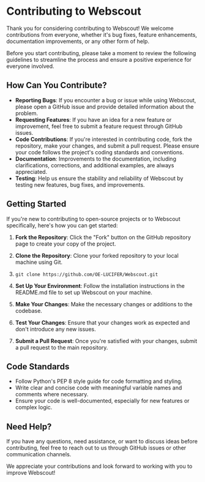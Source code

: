 # Contributing to Webscout

Thank you for considering contributing to Webscout! We welcome contributions from everyone, whether it's bug fixes, feature enhancements, documentation improvements, or any other form of help.

Before you start contributing, please take a moment to review the following guidelines to streamline the process and ensure a positive experience for everyone involved.

## How Can You Contribute?

- **Reporting Bugs**: If you encounter a bug or issue while using Webscout, please open a GitHub issue and provide detailed information about the problem.
- **Requesting Features**: If you have an idea for a new feature or improvement, feel free to submit a feature request through GitHub issues.
- **Code Contributions**: If you're interested in contributing code, fork the repository, make your changes, and submit a pull request. Please ensure your code follows the project's coding standards and conventions.
- **Documentation**: Improvements to the documentation, including clarifications, corrections, and additional examples, are always appreciated.
- **Testing**: Help us ensure the stability and reliability of Webscout by testing new features, bug fixes, and improvements.

## Getting Started

If you're new to contributing to open-source projects or to Webscout specifically, here's how you can get started:

1. **Fork the Repository**: Click the "Fork" button on the GitHub repository page to create your copy of the project.
2. **Clone the Repository**: Clone your forked repository to your local machine using Git.
3. 
   ```
   git clone https://github.com/OE-LUCIFER/Webscout.git
   ```
   
4. **Set Up Your Environment**: Follow the installation instructions in the README.md file to set up Webscout on your machine.
5. **Make Your Changes**: Make the necessary changes or additions to the codebase.
6. **Test Your Changes**: Ensure that your changes work as expected and don't introduce any new issues.
7. **Submit a Pull Request**: Once you're satisfied with your changes, submit a pull request to the main repository.

## Code Standards

- Follow Python's PEP 8 style guide for code formatting and styling.
- Write clear and concise code with meaningful variable names and comments where necessary.
- Ensure your code is well-documented, especially for new features or complex logic.

## Need Help?

If you have any questions, need assistance, or want to discuss ideas before contributing, feel free to reach out to us through GitHub issues or other communication channels.

We appreciate your contributions and look forward to working with you to improve Webscout!
